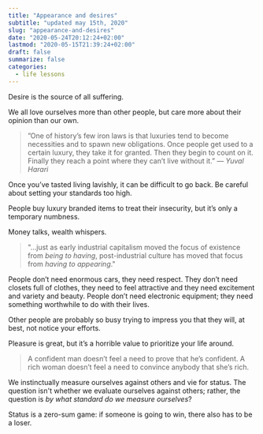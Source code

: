 ```yaml
---
title: "Appearance and desires"
subtitle: "updated may 15th, 2020"
slug: "appearance-and-desires"
date: "2020-05-24T20:12:24+02:00"
lastmod: "2020-05-15T21:39:24+02:00"
draft: false
summarize: false
categories:
  - life lessons
---
```


Desire is the source of all suffering.

We all love ourselves more than other people, but care more about their opinion than our own.

> ”One of history’s few iron laws is that luxuries tend to become necessities and to spawn new obligations. Once people get used to a certain luxury, they take it for granted. Then they begin to count on it. Finally they reach a point where they can’t live without it.”
> <cite>— Yuval Harari</cite>

Once you’ve tasted living lavishly, it can be difficult to go back. Be careful about setting your standards too high.

People buy luxury branded items to treat their insecurity, but it’s only a temporary numbness.

Money talks, wealth whispers.

> "…just as early industrial capitalism moved the focus of existence from _being to having_, post-industrial culture has moved that focus from _having to appearing_."

People don’t need enormous cars, they need respect. They don’t need closets full of clothes, they need to feel attractive and they need excitement and variety and beauty. People don’t need electronic equipment; they need something worthwhile to do with their lives.

Other people are probably so busy trying to impress you that they will, at best, not notice your efforts.

Pleasure is great, but it’s a horrible value to prioritize your life around.

> A confident man doesn’t feel a need to prove that he’s confident. A rich woman doesn’t feel a need to convince anybody that she’s rich.

We instinctually measure ourselves against others and vie for status. The question isn't whether we evaluate ourselves against others; rather, the question is _by what standard do we measure ourselves_?

Status is a zero-sum game: if someone is going to win, there also has to be a loser.